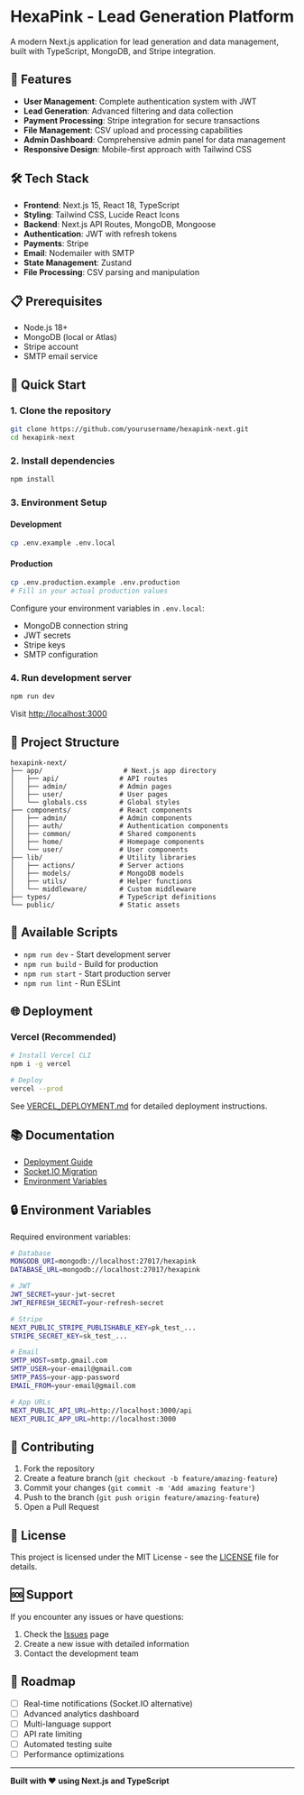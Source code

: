 # HexaPink - Lead Generation Platform

A modern Next.js application for lead generation and data management, built with TypeScript, MongoDB, and Stripe integration.

## 🚀 Features

- **User Management**: Complete authentication system with JWT
- **Lead Generation**: Advanced filtering and data collection
- **Payment Processing**: Stripe integration for secure transactions
- **File Management**: CSV upload and processing capabilities
- **Admin Dashboard**: Comprehensive admin panel for data management
- **Responsive Design**: Mobile-first approach with Tailwind CSS

## 🛠️ Tech Stack

- **Frontend**: Next.js 15, React 18, TypeScript
- **Styling**: Tailwind CSS, Lucide React Icons
- **Backend**: Next.js API Routes, MongoDB, Mongoose
- **Authentication**: JWT with refresh tokens
- **Payments**: Stripe
- **Email**: Nodemailer with SMTP
- **State Management**: Zustand
- **File Processing**: CSV parsing and manipulation

## 📋 Prerequisites

- Node.js 18+ 
- MongoDB (local or Atlas)
- Stripe account
- SMTP email service

## 🚀 Quick Start

### 1. Clone the repository
```bash
git clone https://github.com/yourusername/hexapink-next.git
cd hexapink-next
```

### 2. Install dependencies
```bash
npm install
```

### 3. Environment Setup

#### Development
```bash
cp .env.example .env.local
```

#### Production
```bash
cp .env.production.example .env.production
# Fill in your actual production values
```

Configure your environment variables in `.env.local`:
- MongoDB connection string
- JWT secrets
- Stripe keys
- SMTP configuration

### 4. Run development server
```bash
npm run dev
```

Visit [http://localhost:3000](http://localhost:3000)

## 📁 Project Structure

```
hexapink-next/
├── app/                    # Next.js app directory
│   ├── api/               # API routes
│   ├── admin/             # Admin pages
│   ├── user/              # User pages
│   └── globals.css        # Global styles
├── components/            # React components
│   ├── admin/             # Admin components
│   ├── auth/              # Authentication components
│   ├── common/            # Shared components
│   ├── home/              # Homepage components
│   └── user/              # User components
├── lib/                   # Utility libraries
│   ├── actions/           # Server actions
│   ├── models/            # MongoDB models
│   ├── utils/             # Helper functions
│   └── middleware/        # Custom middleware
├── types/                 # TypeScript definitions
└── public/                # Static assets
```

## 🔧 Available Scripts

- `npm run dev` - Start development server
- `npm run build` - Build for production
- `npm run start` - Start production server
- `npm run lint` - Run ESLint

## 🌐 Deployment

### Vercel (Recommended)
```bash
# Install Vercel CLI
npm i -g vercel

# Deploy
vercel --prod
```

See [VERCEL_DEPLOYMENT.md](./VERCEL_DEPLOYMENT.md) for detailed deployment instructions.

## 📚 Documentation

- [Deployment Guide](./VERCEL_DEPLOYMENT.md)
- [Socket.IO Migration](./SOCKET_IO_MIGRATION.md)
- [Environment Variables](./.env.example)

## 🔒 Environment Variables

Required environment variables:

```bash
# Database
MONGODB_URI=mongodb://localhost:27017/hexapink
DATABASE_URL=mongodb://localhost:27017/hexapink

# JWT
JWT_SECRET=your-jwt-secret
JWT_REFRESH_SECRET=your-refresh-secret

# Stripe
NEXT_PUBLIC_STRIPE_PUBLISHABLE_KEY=pk_test_...
STRIPE_SECRET_KEY=sk_test_...

# Email
SMTP_HOST=smtp.gmail.com
SMTP_USER=your-email@gmail.com
SMTP_PASS=your-app-password
EMAIL_FROM=your-email@gmail.com

# App URLs
NEXT_PUBLIC_API_URL=http://localhost:3000/api
NEXT_PUBLIC_APP_URL=http://localhost:3000
```

## 🤝 Contributing

1. Fork the repository
2. Create a feature branch (`git checkout -b feature/amazing-feature`)
3. Commit your changes (`git commit -m 'Add amazing feature'`)
4. Push to the branch (`git push origin feature/amazing-feature`)
5. Open a Pull Request

## 📄 License

This project is licensed under the MIT License - see the [LICENSE](LICENSE) file for details.

## 🆘 Support

If you encounter any issues or have questions:

1. Check the [Issues](https://github.com/yourusername/hexapink-next/issues) page
2. Create a new issue with detailed information
3. Contact the development team

## 🎯 Roadmap

- [ ] Real-time notifications (Socket.IO alternative)
- [ ] Advanced analytics dashboard
- [ ] Multi-language support
- [ ] API rate limiting
- [ ] Automated testing suite
- [ ] Performance optimizations

---

**Built with ❤️ using Next.js and TypeScript**